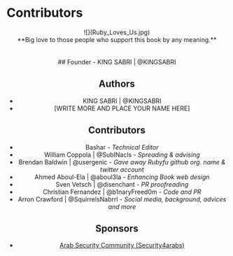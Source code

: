 # Contributors


<center>![](Ruby_Loves_Us.jpg)


<center>**Big love to those people who support this book by any meaning.**
<br><br><br>
## Founder
- KING SABRI | @KINGSABRI

## Authors 
- KING SABRI | @KINGSABRI
- [WRITE MORE AND PLACE YOUR NAME HERE]

## Contributors
- Bashar - *Technical Editor*
- William Coppola | @SubINacls - *Spreading & advising*
- Brendan Baldwin | @usergenic - *Gave away Rubyfu github org. name & twitter account*
- Ahmed Aboul-Ela | @aboul3la - *Enhancing Book web design*
- Sven Vetsch | @disenchant - *PR proofreading*
- Christian Fernandez | @b1naryFreed0m - *Code and PR*
- Arron Crawford | @SquirrelsNabrrl - *Social media, background, advices and more*

## Sponsors
- [Arab Security Community (Security4arabs)][1]


<br><br><br>
---
[1]: http://www.security4arabs.com/

